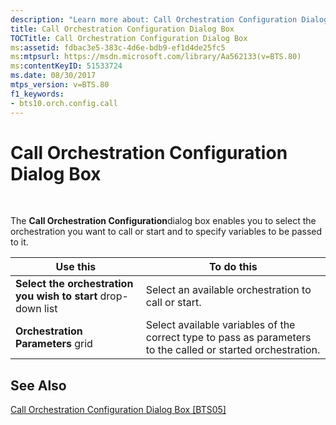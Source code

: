 ```yaml
---
description: "Learn more about: Call Orchestration Configuration Dialog Box"
title: Call Orchestration Configuration Dialog Box
TOCTitle: Call Orchestration Configuration Dialog Box
ms:assetid: fdbac3e5-383c-4d6e-bdb9-ef1d4de25fc5
ms:mtpsurl: https://msdn.microsoft.com/library/Aa562133(v=BTS.80)
ms:contentKeyID: 51533724
ms.date: 08/30/2017
mtps_version: v=BTS.80
f1_keywords:
- bts10.orch.config.call
---
```


# Call Orchestration Configuration Dialog Box

 

The **Call Orchestration Configuration**dialog box enables you to select the orchestration you want to call or start and to specify variables to be passed to it.

<table>
<thead>
<tr class="header">
<th>Use this</th>
<th>To do this</th>
</tr>
</thead>
<tbody>
<tr class="odd">
<td><strong>Select the orchestration you wish to start</strong> drop-down list</td>
<td>Select an available orchestration to call or start.</td>
</tr>
<tr class="even">
<td><strong>Orchestration Parameters</strong> grid</td>
<td>Select available variables of the correct type to pass as parameters to the called or started orchestration.</td>
</tr>
</tbody>
</table>


## See Also

[Call Orchestration Configuration Dialog Box \[BTS05\]](call-orchestration-configuration-dialog-box.md)

